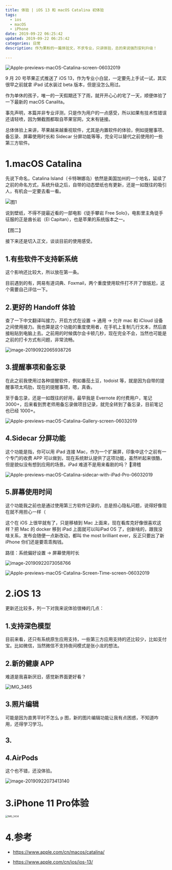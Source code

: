 ```yaml
---
title: 体验 | iOS 13 和 macOS Catalina 初体验
tags:
  - ios
  - macOS
  - iPhone
date: 2019-09-22 06:25:42
updated: 2019-09-22 06:25:42
categories: 日常
description: 作为果粉的一篇体验文，不求专业，只讲体验，总的来说强烈安利升级！
 
---
```


![Apple-previews-macOS-Catalina-screen-06032019](https://tva1.sinaimg.cn/large/006y8mN6gy1g77w8f8j5qj31a00u04qp.jpg)

<!-- more -->

9 月 20 号苹果正式推送了 iOS 13，作为专业小白鼠，一定要先上手试一试，其实很早之前就拿 iPad 试水装过 beta 版本，但是没怎么用过。

作为单休的孩子，唯一的一天假期还下了雨，就开开心心的宅了一天，顺便体验了一下最新的 macOS Canalita。

事先声明，本篇并非专业评测，只是作为用户的一点感受，所以如果有技术性错误还请轻喷，因为懒截图都取自苹果官网，文末有链接。

总体体验上来讲，苹果越来越重视软件，尤其是内置软件的体验，例如提醒事项、备忘录、屏幕使用时长和 Sidecar 分屏功能等等，完全可以替代之前使用的一些第三方软件。

# 1.macOS Catalina

先说下命名，Catalina Island（卡特琳娜岛）依然是美国加州的一个地名，延续了之前的命名方式，系统升级之后，自带的动态壁纸也有更新，还是一如既往的吸引人，有机会一定要去看一看。

![图1](https://tva1.sinaimg.cn/large/006y8mN6gy1g77y95b3zyj31a00u04qp.jpg)



说到壁纸，不得不提最近看的一部电影《徒手攀岩 Free Solo》，电影里主角徒手征服的正是酋长岩（El Capitan），也是苹果的系统版本之一。

【图二】

接下来还是切入正文，谈谈目前的使用感受。

## 1.**有些软件不支持新系统**

这个影响还比较大，所以放在第一条。

目前遇到的有，网易有道词典、Foxmail，两个重度使用软件打不开了很尴尬，这个需要自己评估一下。

## 2.更好的 Handoff  体验

查了一下中文翻译叫接力，开启方式在设置 -> 通用 -> 允许 mac 和 iCloud 设备之间使用接力。我也算是这个功能的重度使用者，在手机上复制几行文本，然后直接粘贴到电脑上去。之前用的时候偶尔会卡顿几秒，现在完全不会，当然也可能是之前的打卡方式有问题，非常流畅。



![image-20190922065938726](https://tva1.sinaimg.cn/large/006y8mN6gy1g77x47vjk8j30u70u0jy9.jpg)



## 3.提醒事项和备忘录

在此之前我使用过各种提醒软件，例如番茄土豆，todoist 等，就是因为自带的提醒事项太鸡肋，现在的提醒事项，嗯，真香。

至于备忘录，还是一如既往的好用，最早我是 Evernote 的付费用户，笔记 3000+，后来看到贾老师用备忘录做项目记录，就完全转到了备忘录，目前笔记也已经 1000+。

![Apple-previews-macOS-Catalina-Gallery-screen-06032019](https://tva1.sinaimg.cn/large/006y8mN6gy1g77y9w8jc5j319c0sfdpm.jpg)

## 4.Sidecar 分屏功能

这个功能是指，你可以用 iPad 连接 Mac，作为一个扩展屏，印象中这个之前有一个专门的收费 APP 可以做到，现在系统默认提供了这项功能，虽然听起来很酷，但是貌似没有想到应用的场景。iPad 难道不是用来看剧的吗？ 🐶滑稽

![Apple-previews-macOS-Catalina-sidecar-with-iPad-Pro-06032019](https://tva1.sinaimg.cn/large/006y8mN6gy1g77y9c7i55j319c0pik23.jpg)

## 5.屏幕使用时间

这个功能我之前也是通过使用第三方软件记录的，总是担心隐私问题，说得好像现在就不用担心一样（

这个在 iOS 上很早就有了，只是移植到 Mac 上面来，现在看库克好像很喜欢这样？把 Mac 的 docker 移到 iPad 上面就可以叫iPad OS 了，创新啥的，跟我没啥关系，发布会随便一点新改动，都叫 the most brilliant ever，反正只要出了新 iPhone 你们还是要乖乖掏钱。

路径：系统偏好设置 -> 屏幕使用时长

![image-20190922073058766](https://tva1.sinaimg.cn/large/006y8mN6gy1g77y9e1vmjj30u50u0n8o.jpg)



![Apple-previews-macOS-Catalina-Screen-Time-screen-06032019](https://tva1.sinaimg.cn/large/006y8mN6gy1g77y9vpxlaj31a00u013a.jpg)

# 2.iOS 13

更新还比较多，列一下对我来说体验很棒的几点：



## 1.支持深色模型

目前来看，还只有系统原生应用支持，一些第三方应用支持的还比较少，比如支付宝。比如微信，当然微信不支持夜间模式是张小龙的想法。

## 2.新的健康 APP

难道是我喜新厌旧，感觉新界面更好看？



![IMG_3465](https://tva1.sinaimg.cn/large/006y8mN6gy1g77y9xj3oaj30ku112jte.jpg)

## 3.照片编辑

可能是因为直男平时不怎么 p 图，新的图片编辑功能让我有点困惑，不知道咋用，还得学习学习。

## 3.



## 4.AirPods

这个也不错，还没体验。

![image-20190922073413140](https://tva1.sinaimg.cn/large/006y8mN6gy1g77y9x2u1mj30we0u041l.jpg)



# 3.iPhone 11 Pro体验

<img src="https://tva1.sinaimg.cn/large/006y8mN6gy1g77y9xzowxj30ku112tcc.jpg" alt="IMG_3434" style="zoom: 50%;" />



# 4.参考



- https://www.apple.com/cn/macos/catalina/

- https://www.apple.com/cn/ios/ios-13/